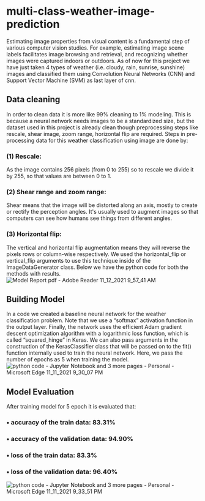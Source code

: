 # multi-class-weather-image-prediction
Estimating image properties from visual content is a fundamental step of various computer vision studies. For example, estimating image scene labels facilitates image browsing and retrieval, and recognizing whether images were captured indoors or outdoors. As of now for this project we have just taken 4 types of weather (i.e. cloudy, rain, sunrise, sunshine) images and classified them using Convolution Neural Networks (CNN) and Support Vector Machine (SVM) as last layer of cnn.
## Data cleaning
In order to clean data it is more like 99% cleaning to 1% modeling. This is because a neural network needs images to be a standardized size, but the dataset used in this project is already clean though preprocessing steps like rescale, shear image, zoom range, horizontal flip are required. Steps in pre-processing data for this weather classification using image are done by: 
### (1) Rescale:
As the image contains 256 pixels (from 0 to 255) so to rescale we divide it by 255, so that values are between 0 to 1.
### (2) Shear range and zoom range:
Shear means that the image will be distorted along an axis, mostly to create or rectify the perception angles. It's usually used to augment images so that computers can see how humans see things from different angles. 
### (3) Horizontal flip:
The vertical and horizontal flip augmentation means they will reverse the pixels rows or column-wise respectively. We used the horizontal_flip or vertical_flip arguments to use this technique inside of the ImageDataGenerator class. Below we have the python code for both the methods with results.![Model Report pdf - Adobe Reader 11_12_2021 9_57_41 AM](https://user-images.githubusercontent.com/66302933/141409834-643e250c-f2d6-49c6-9524-f831407da600.png)

## Building Model
In a code we created a baseline neural network for the weather classification problem. Note that we use a
“softmax” activation function in the output layer. Finally, the network uses the efficient Adam gradient descent optimization algorithm with a logarithmic loss function, which is called “squared_hinge” in Keras. We can also pass arguments in the construction of the KerasClassifier class that will be passed on to the fit() function internally used to train the neural network. Here, we pass the number of epochs as 5 when training the model. 
![python code - Jupyter Notebook and 3 more pages - Personal - Microsoft​ Edge 11_11_2021 9_30_07 PM](https://user-images.githubusercontent.com/66302933/141409219-de540368-844b-47a5-a530-1e737cb81d93.png)

## Model Evaluation
After training model for 5 epoch it is evaluated that:
### • accuracy of the train data: 83.31%
### • accuracy of the validation data: 94.90%
### • loss of the train data: 83.3%
### • loss of the validation data: 96.40%
![python code - Jupyter Notebook and 3 more pages - Personal - Microsoft​ Edge 11_11_2021 9_33_51 PM](https://user-images.githubusercontent.com/66302933/141409370-363663ba-6999-429b-ba59-4cc21931c3c4.png)
